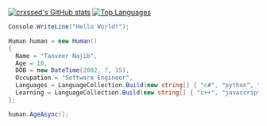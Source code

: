 [![crxssed's GitHub stats](https://github-readme-stats.vercel.app/api?username=crxssed7&show_icons=true&theme=github_dark&hide_border=true)](https://github.com/crxssed7)
[![Top Languages](https://github-readme-stats.vercel.app/api/top-langs/?username=crxssed7&layout=compact&theme=github_dark&hide_border=true)](https://github.com/crxssed7)

```csharp 
Console.WriteLine("Hello World!");

Human human = new Human()
{
  Name = "Tanveer Najib",
  Age = 18,
  DOB = new DateTime(2002, 7, 15),
  Occupation = "Software Engineer",
  Languages = LanguageCollection.Build(new string[] { "c#", "python", "java" }),
  Learning = LanguageCollection.Build(new string[] { "c++", "javascript", "django" })
};

human.AgeAsync();
```
